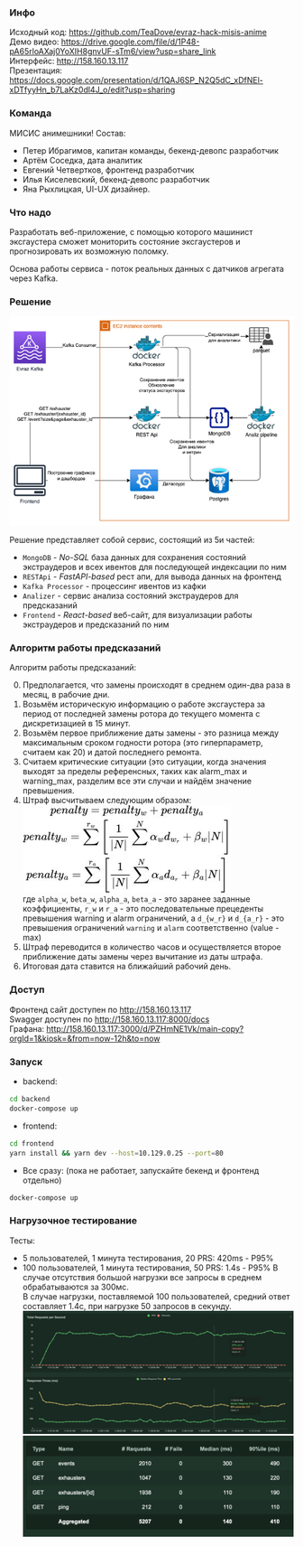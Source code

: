 ### Инфо
Исходный код: https://github.com/TeaDove/evraz-hack-misis-anime <br>
Демо видео: https://drive.google.com/file/d/1P48-pA65rloAXaj0YoXIH8gnvUF-sTm6/view?usp=share_link <br>
Интерфейс: http://158.160.13.117 <br>
Презентация: https://docs.google.com/presentation/d/1QAJ6SP_N2Q5dC_xDfNEl-xDTfyyHn_b7LaKz0dl4J_o/edit?usp=sharing <br>

### Команда
МИСИС анимешники!
Состав:
- Петер Ибрагимов, капитан команды, бекенд-девопс разработчик
- Артём Соседка, дата аналитик
- Евгений Четвертков, фронтенд разработчик
- Илья Киселевский, бекенд-девопс разработчик
- Яна Рыхлицкая, UI-UX дизайнер.

### Что надо
Разработать веб-приложение, с помощью которого машинист эксгаустера сможет мониторить состояние эксгаустеров и прогнозировать их возможную поломку.

Основа работы сервиса - поток реальных данных с датчиков агрегата через Kafka.

### Решение
![arch.png](./arch.png)

Решение представляет собой сервис, состоящий из 5и частей:
- `MongoDB` - _No-SQL_ база данных для сохранения состояний экстраудеров и всех ивентов для последующей индексации по ним
- `RESTApi` - _FastAPI-based_ рест апи, для вывода данных на фронтенд
- `Kafka Processor` - процессинг ивентов из кафки
- `Analizer` - сервис анализа состояний экстраудеров для предсказаний
- `Frontend` - _React-based_ веб-сайт, для визуализации работы экстраудеров и предсказаний по ним

### Алгоритм работы предсказаний
Алгоритм работы предсказаний:<br>

0) Предполагается, что замены происходят в среднем один-два раза в месяц, в рабочие дни.
1) Возьмём историческую информацию о работе эксгаустера за период от последней замены ротора до текущего момента с дискретизацией в 15 минут.
2) Возьмём первое приближение даты замены - это разница между максимальным сроком годности ротора (это гиперпараметр, считаем как 20) и датой последнего ремонта.
3) Считаем критические ситуации (это ситуации, когда значения выходят за пределы референсных, таких как alarm_max и warning_max, разделим все эти случаи и найдём значение превышения.
4) Штраф высчитываем следующим образом:<br>
![prediction](./prediction.jpg)<br>
где `alpha_w`, `beta_w`, `alpha_a`, `beta_a` - это заранее заданные коэффициенты, `r_w` и `r_a` - это последовательные прецеденты превышения warning и alarm ограничений, а `d_{w_r}` и `d_{a_r}` - это превышения ограничений `warning` и `alarm` соответственно (value - max)
5) Штраф переводится в количество часов и осуществляется второе приближение даты замены через вычитание из даты штрафа.
6) Итоговая дата ставится на ближайший рабочий день.

### Доступ
Фронтенд сайт доступен по http://158.160.13.117 <br>
Swagger доступен по http://158.160.13.117:8000/docs <br>
Графана: http://158.160.13.117:3000/d/PZHmNE1Vk/main-copy?orgId=1&kiosk=&from=now-12h&to=now <br>

### Запуск
- backend:
```bash
cd backend
docker-compose up
```
- frontend:
```bash
cd frontend
yarn install && yarn dev --host=10.129.0.25 --port=80
```
- Все сразу: (пока не работает, запускайте бекенд и фронтенд отдельно)
```bash
docker-compose up
```

### Нагрузочное тестирование
Тесты:
- 5 пользователей, 1 минута тестирования, 20 PRS: 420ms - P95%
- 100 пользователей, 1 минута тестирования, 50 PRS: 1.4s - P95%
В случае отсутствия  большой нагрузки все запросы в среднем обрабатываются за 300мс. <br>
В случае нагрузки, поставляемой 100 пользователей, средний ответ составляет 1.4c, при нагрузке 50 запросов в секунду.
![loadtest_1](./loadtests_1.png)
![loadtest_2](./loadtests_2.png)

